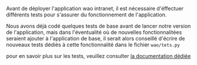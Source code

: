 Avant de déployer l'application wao intranet, il est nécessaire d'éffectuer différents tests pour s'assurer du fonctionnement de l'application.

Nous avons déjà codé quelques tests de base avant de lancer notre version de l'application, mais dans l'éventualité où de nouvelles fonctionnalitées seraient ajouter à l'application de base, il serait alors conseillé d'écrire de nouveaux tests dédiés à cette fonctionnalité dans le fichier `wao/tets.py`

pour en savoir plus sur les tests, veuillez consulter [la documentation dédiée](https://docs.djangoproject.com/fr/3.0/internals/contributing/writing-code/unit-tests/)
